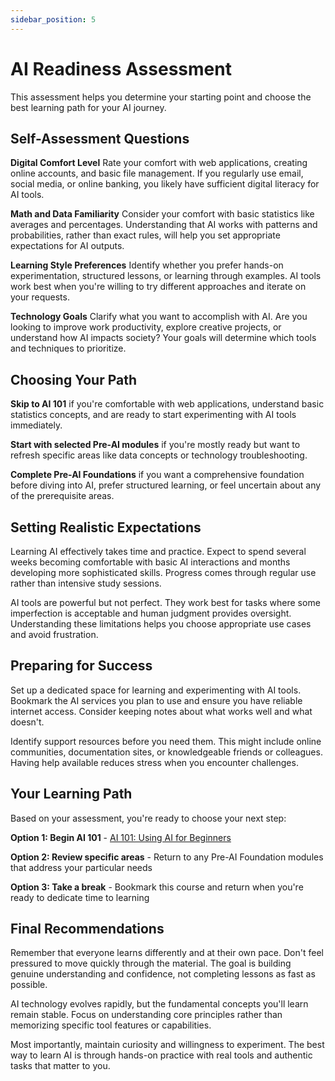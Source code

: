 ```yaml
---
sidebar_position: 5
---
```


# AI Readiness Assessment

This assessment helps you determine your starting point and choose the best learning path for your AI journey.

## Self-Assessment Questions

**Digital Comfort Level**
Rate your comfort with web applications, creating online accounts, and basic file management. If you regularly use email, social media, or online banking, you likely have sufficient digital literacy for AI tools.

**Math and Data Familiarity**
Consider your comfort with basic statistics like averages and percentages. Understanding that AI works with patterns and probabilities, rather than exact rules, will help you set appropriate expectations for AI outputs.

**Learning Style Preferences**
Identify whether you prefer hands-on experimentation, structured lessons, or learning through examples. AI tools work best when you're willing to try different approaches and iterate on your requests.

**Technology Goals**
Clarify what you want to accomplish with AI. Are you looking to improve work productivity, explore creative projects, or understand how AI impacts society? Your goals will determine which tools and techniques to prioritize.

## Choosing Your Path

**Skip to AI 101** if you're comfortable with web applications, understand basic statistics concepts, and are ready to start experimenting with AI tools immediately.

**Start with selected Pre-AI modules** if you're mostly ready but want to refresh specific areas like data concepts or technology troubleshooting.

**Complete Pre-AI Foundations** if you want a comprehensive foundation before diving into AI, prefer structured learning, or feel uncertain about any of the prerequisite areas.

## Setting Realistic Expectations

Learning AI effectively takes time and practice. Expect to spend several weeks becoming comfortable with basic AI interactions and months developing more sophisticated skills. Progress comes through regular use rather than intensive study sessions.

AI tools are powerful but not perfect. They work best for tasks where some imperfection is acceptable and human judgment provides oversight. Understanding these limitations helps you choose appropriate use cases and avoid frustration.

## Preparing for Success

Set up a dedicated space for learning and experimenting with AI tools. Bookmark the AI services you plan to use and ensure you have reliable internet access. Consider keeping notes about what works well and what doesn't.

Identify support resources before you need them. This might include online communities, documentation sites, or knowledgeable friends or colleagues. Having help available reduces stress when you encounter challenges.

## Your Learning Path

Based on your assessment, you're ready to choose your next step:

**Option 1: Begin AI 101** - [AI 101: Using AI for Beginners](../ai-101/ai-101-intro.md)

**Option 2: Review specific areas** - Return to any Pre-AI Foundation modules that address your particular needs

**Option 3: Take a break** - Bookmark this course and return when you're ready to dedicate time to learning

## Final Recommendations

Remember that everyone learns differently and at their own pace. Don't feel pressured to move quickly through the material. The goal is building genuine understanding and confidence, not completing lessons as fast as possible.

AI technology evolves rapidly, but the fundamental concepts you'll learn remain stable. Focus on understanding core principles rather than memorizing specific tool features or capabilities.

Most importantly, maintain curiosity and willingness to experiment. The best way to learn AI is through hands-on practice with real tools and authentic tasks that matter to you.

